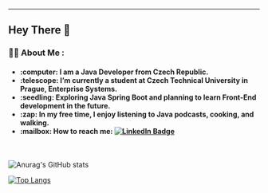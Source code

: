 ---
## Hey There :wave:

### :man_technologist: About Me :
<div>
  <h4>
    <ul>
      <li>:computer: I am a Java Developer from Czech Republic.</li>
      <li>:telescope: I’m currently a student at Czech Technical University in Prague, Enterprise Systems.</li>
      <li>:seedling: Exploring Java Spring Boot and planning to learn Front-End development in the future.</li>
      <li>:zap: In my free time, I enjoy listening to Java podcasts, cooking, and walking.</li>
      <li>:mailbox: How to reach me: 
        <a href="https://www.linkedin.com/in/dmitrij-rastvorov-494810236" target="_blank">
          <img src="https://img.shields.io/badge/-kakbar-blue?style=flat&logo=Linkedin&logoColor=white" alt="LinkedIn Badge">
        </a>
      </li>
    </ul>
  </h4>
</div>
<br>

![Anurag's GitHub stats](https://github-readme-stats.vercel.app/api?username=UnknownPug&show_icons=true&hide=contribs,prs&theme=tokyonight)

[![Top Langs](https://github-readme-stats.vercel.app/api/top-langs/?username=UnknownPug&show_icons=true&hide=contribs,prs&theme=tokyonight&langs_count=6&layout=donut)](https://github.com/anuraghazra/github-readme-stats)
